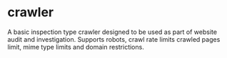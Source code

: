 crawler
=======

A basic inspection type crawler designed to be used as part of website audit and investigation. Supports robots, crawl rate limits crawled pages limit, mime type limits and domain restrictions.
